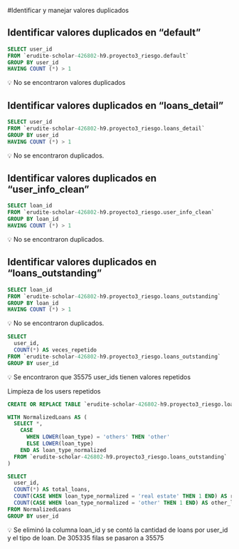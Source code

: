 #Identificar y manejar valores duplicados

## Identificar valores duplicados en “default”

```sql
SELECT user_id
FROM `erudite-scholar-426802-h9.proyecto3_riesgo.default`
GROUP BY user_id
HAVING COUNT (*) > 1
```

<aside>
💡 No se encontraron valores duplicados

</aside>

## Identificar valores duplicados en “loans_detail”

```sql
SELECT user_id
FROM `erudite-scholar-426802-h9.proyecto3_riesgo.loans_detail`
GROUP BY user_id
HAVING COUNT (*) > 1
```

<aside>
💡 No se encontraron duplicados.

</aside>

## Identificar valores duplicados en “user_info_clean”

```sql
SELECT loan_id
FROM `erudite-scholar-426802-h9.proyecto3_riesgo.user_info_clean`
GROUP BY loan_id
HAVING COUNT (*) > 1
```

<aside>
💡 No se encontraron duplicados.

</aside>

## Identificar valores duplicados en “loans_outstanding”

```sql
SELECT loan_id
FROM `erudite-scholar-426802-h9.proyecto3_riesgo.loans_outstanding`
GROUP BY loan_id
HAVING COUNT (*) > 1
```

<aside>
💡 No se encontraron duplicados.

</aside>

```sql
SELECT 
  user_id, 
  COUNT(*) AS veces_repetido
FROM `erudite-scholar-426802-h9.proyecto3_riesgo.loans_outstanding`
GROUP BY user_id
```

<aside>
💡 Se encontraron que 35575 user_ids tienen valores repetidos

</aside>

Limpieza de los users repetidos

```sql
CREATE OR REPLACE TABLE `erudite-scholar-426802-h9.proyecto3_riesgo.loans_outstanding_clean` AS

WITH NormalizedLoans AS (
  SELECT *,
    CASE
      WHEN LOWER(loan_type) = 'others' THEN 'other'
      ELSE LOWER(loan_type)
    END AS loan_type_normalized
  FROM `erudite-scholar-426802-h9.proyecto3_riesgo.loans_outstanding`
)

SELECT
  user_id,
  COUNT(*) AS total_loans,
  COUNT(CASE WHEN loan_type_normalized = 'real estate' THEN 1 END) AS real_estate_loans,
  COUNT(CASE WHEN loan_type_normalized = 'other' THEN 1 END) AS other_loans
FROM NormalizedLoans
GROUP BY user_id
```

<aside>
💡 Se eliminó la columna loan_id y se contó la cantidad de loans por user_id y el tipo de loan. De 305335 filas se pasaron a 35575

</aside>
